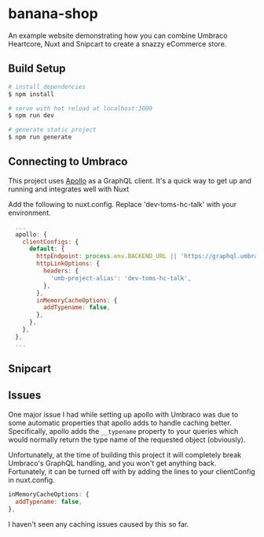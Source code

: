 # banana-shop

An example website demonstrating how you can combine Umbraco Heartcore, Nuxt and Snipcart to create a snazzy eCommerce store.

## Build Setup

```bash
# install dependencies
$ npm install

# serve with hot reload at localhost:3000
$ npm run dev

# generate static project
$ npm run generate
```

## Connecting to Umbraco

This project uses [Apollo](https://www.apollographql.com/) as a GraphQL client. It's a quick way to get up and running and integrates well with Nuxt

Add the following to nuxt.config. Replace 'dev-toms-hc-talk' with your environment.

```js
  ...
  apollo: {
    clientConfigs: {
      default: {
        httpEndpoint: process.env.BACKEND_URL || 'https://graphql.umbraco.io',
        httpLinkOptions: {
          headers: {
            'umb-project-alias': 'dev-toms-hc-talk',
          },
        },
        inMemoryCacheOptions: {
          addTypename: false,
        },
      },
    },
  },
  ...
```

## Snipcart

## Issues

One major issue I had while setting up apollo with Umbraco was due to some automatic properties that apollo adds to handle caching better. Specifically, apollo adds the `__typename` property to your queries which would normally return the type name of the requested object (obviously).

Unfortunately, at the time of building this project it will completely break Umbraco's GraphQL handling, and you won't get anything back. Fortunately, it can be turned off with by adding the lines to your clientConfig in nuxt.config.

```js
inMemoryCacheOptions: {
  addTypename: false,
},
```

I haven't seen any caching issues caused by this so far.
